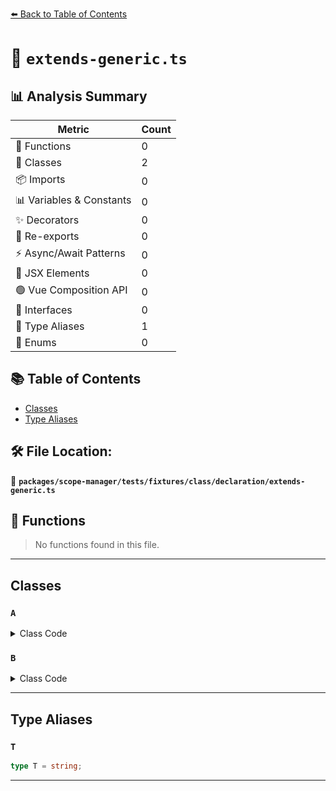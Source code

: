 [⬅️ Back to Table of Contents](../../../../../../index.md)

# 📄 `extends-generic.ts`

## 📊 Analysis Summary

| Metric | Count |
|--------|-------|
| 🔧 Functions | 0 |
| 🧱 Classes | 2 |
| 📦 Imports | 0 |
| 📊 Variables & Constants | 0 |
| ✨ Decorators | 0 |
| 🔄 Re-exports | 0 |
| ⚡ Async/Await Patterns | 0 |
| 💠 JSX Elements | 0 |
| 🟢 Vue Composition API | 0 |
| 📐 Interfaces | 0 |
| 📑 Type Aliases | 1 |
| 🎯 Enums | 0 |

## 📚 Table of Contents

- [Classes](#classes)
- [Type Aliases](#type-aliases)

## 🛠️ File Location:
📂 **`packages/scope-manager/tests/fixtures/class/declaration/extends-generic.ts`**

## 🔧 Functions

> No functions found in this file.


---

## Classes

### `A`

<details><summary>Class Code</summary>

```ts
class A<U> {}
```
</details>

### `B`

<details><summary>Class Code</summary>

```ts
class B extends A<T> {}
```
</details>


---

## Type Aliases

### `T`

```ts
type T = string;
```


---